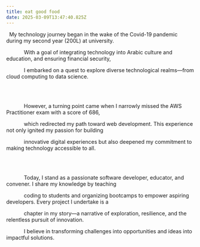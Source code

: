 ```yaml
---
title: eat good food
date: 2025-03-09T13:47:40.825Z
---
```

<!--StartFragment-->

  My technology journey began in the wake of the Covid-19 pandemic during my second year (200L) at university.

            With a goal of integrating technology into Arabic culture and education, and ensuring financial security,

            I embarked on a quest to explore diverse technological realms—from cloud computing to data science.

            <br /><br />

            However, a turning point came when I narrowly missed the AWS Practitioner exam with a score of 686,

            which redirected my path toward web development. This experience not only ignited my passion for building

            innovative digital experiences but also deepened my commitment to making technology accessible to all.

            <br /><br />

            Today, I stand as a passionate software developer, educator, and convener. I share my knowledge by teaching

            coding to students and organizing bootcamps to empower aspiring developers. Every project I undertake is a

            chapter in my story—a narrative of exploration, resilience, and the relentless pursuit of innovation.

            I believe in transforming challenges into opportunities and ideas into impactful solutions.

          </p>

<!--EndFragment-->